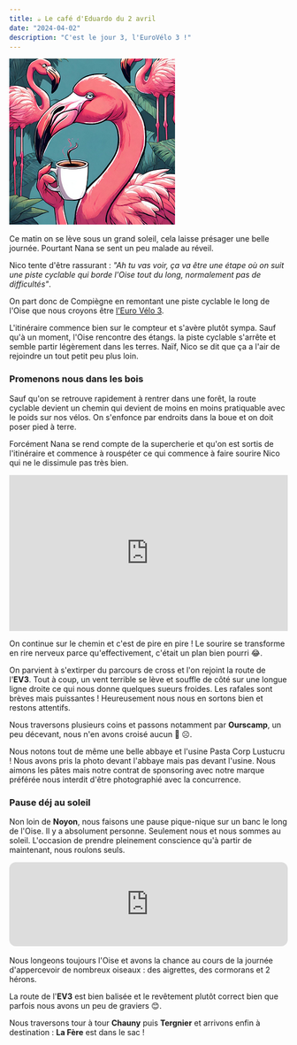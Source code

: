 ```yaml
---
title: ☕ Le café d'Eduardo du 2 avril
date: "2024-04-02"
description: "C'est le jour 3, l'EuroVélo 3 !"
---
```


![Café d'Eduardo](../cafe_eduardo.png)

Ce matin on se lève sous un grand soleil, cela laisse présager une belle journée. Pourtant Nana se sent un peu malade au réveil.

Nico tente d'être rassurant :
*"Ah tu vas voir, ça va être une étape où on suit une piste cyclable qui borde l'Oise tout du long, normalement pas de difficultés"*.

On part donc de Compiègne en remontant une piste cyclable le long de l'Oise que nous croyons être [l'Euro Vélo 3](https://fr.eurovelo.com/ev3).

L'itinéraire commence bien sur le compteur et s'avère plutôt sympa. Sauf qu'à un moment, l'Oise rencontre des étangs. la piste cyclable s'arrête et semble partir légèrement dans les terres. Naïf, Nico se dit que ça a l'air de rejoindre un tout petit peu plus loin.

### Promenons nous dans les bois
Sauf qu'on se retrouve rapidement à rentrer dans une forêt, la route cyclable devient un chemin qui devient de moins en moins pratiquable avec le poids sur nos vélos. On s'enfonce par endroits dans la boue et on doit poser pied à terre. 

Forcément Nana se rend compte de la supercherie et qu'on est sortis de l'itinéraire et commence à rouspéter ce qui commence à faire sourire Nico qui ne le dissimule pas très bien.
<div style="width: 100%; height: 0; position: relative; padding-bottom: 56%;"><iframe src="https://giphy.com/embed/l0ExtWSZEgiJUaoU0" style="top: 0; left: 0; width: 100%; height: 100%; position: absolute; border: 0;" allowfullscreen scrolling="no" allow="encrypted-media;" class="giphy-embed"></iframe></div>

On continue sur le chemin et c'est de pire en pire ! Le sourire se transforme en rire nerveux parce qu'effectivement, c'était un plan bien pourri 😂.

On parvient à s'extirper du parcours de cross et l'on rejoint la route de l'**EV3**. Tout à coup, un vent terrible se lève et souffle de côté sur une longue ligne droite ce qui nous donne quelques sueurs froides. Les rafales sont brèves mais puissantes ! Heureusement nous nous en sortons bien et restons attentifs.

Nous traversons plusieurs coins et passons notamment par **Ourscamp**, un peu décevant, nous n'en avons croisé aucun 🐻 ☹️.

Nous notons tout de même une belle abbaye et l'usine Pasta Corp Lustucru ! Nous avons pris la photo devant l'abbaye mais pas devant l'usine. Nous aimons les pâtes mais notre contrat de sponsoring avec notre marque préférée nous interdit d'être photographié avec la concurrence.

### Pause déj au soleil
Non loin de **Noyon**, nous faisons une pause pique-nique sur un banc le long de l'Oise. Il y a absolument personne. Seulement nous et nous sommes au soleil. L'occasion de prendre pleinement conscience qu'à partir de maintenant, nous roulons seuls.

<iframe style="border-radius:12px" src="https://open.spotify.com/embed/track/75rMuRwVOUQ6pyVJsUOY5C?utm_source=generator&theme=0" width="100%" height="152" frameBorder="0" allow="autoplay; clipboard-write; encrypted-media; fullscreen; picture-in-picture" loading="lazy"></iframe>

Nous longeons toujours l'Oise et avons la chance au cours de la journée d'appercevoir de nombreux oiseaux : des aigrettes, des cormorans et 2 hérons.

La route de l'**EV3** est bien balisée et le revêtement plutôt correct bien que parfois nous avons un peu de graviers 😊. 

Nous traversons tour à tour **Chauny** puis **Tergnier** et arrivons enfin à destination :
**La Fère** est dans le sac !